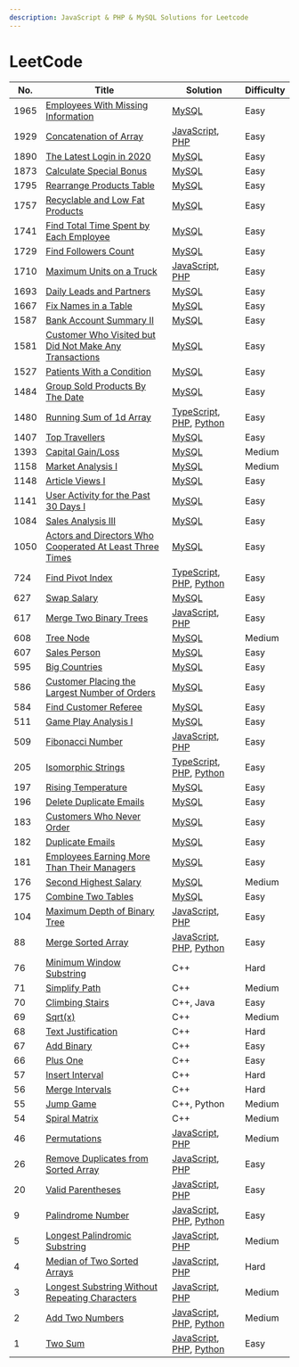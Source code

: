 ```yaml
---
description: JavaScript & PHP & MySQL Solutions for Leetcode
---
```


# LeetCode

| No.  | Title                                                                                                                                  | Solution                                                                                                                                                                             | Difficulty |
| ---- | -------------------------------------------------------------------------------------------------------------------------------------- | ------------------------------------------------------------------------------------------------------------------------------------------------------------------------------------ | ---------- |
| 1965 | [Employees With Missing Information](problems/1965.-employees-with-missing-information.md)                                             | [MySQL](problems/1965.-employees-with-missing-information.md#javascript)                                                                                                             | Easy       |
| 1929 | [Concatenation of Array](problems/1929.-concatenation-of-array.md)                                                                     | [JavaScript](problems/1929.-concatenation-of-array.md#javascript), [PHP](problems/1929.-concatenation-of-array.md#javascript-1)                                                      | Easy       |
| 1890 | [The Latest Login in 2020](problems/1890.-the-latest-login-in-2020.md)                                                                 | [MySQL](problems/1890.-the-latest-login-in-2020.md#javascript)                                                                                                                       | Easy       |
| 1873 | [Calculate Special Bonus](problems/1873.-calculate-special-bonus.md)                                                                   | [MySQL](problems/1873.-calculate-special-bonus.md#javascript)                                                                                                                        | Easy       |
| 1795 | [Rearrange Products Table](problems/1795.-rearrange-products-table.md)                                                                 | [MySQL](problems/1795.-rearrange-products-table.md#javascript)                                                                                                                       | Easy       |
| 1757 | [Recyclable and Low Fat Products](problems/1757.-recyclable-and-low-fat-products.md)                                                   | [MySQL](problems/1757.-recyclable-and-low-fat-products.md#javascript)                                                                                                                | Easy       |
| 1741 | [Find Total Time Spent by Each Employee](problems/1741.-find-total-time-spent-by-each-employee.md)                                     | [MySQL](problems/1741.-find-total-time-spent-by-each-employee.md#javascript)                                                                                                         | Easy       |
| 1729 | [Find Followers Count](problems/1729.-find-followers-count.md)                                                                         | [MySQL](problems/1729.-find-followers-count.md#javascript)                                                                                                                           | Easy       |
| 1710 | [Maximum Units on a Truck](problems/1710.-maximum-units-on-a-truck.md)                                                                 | [JavaScript](problems/1710.-maximum-units-on-a-truck.md#javascript), [PHP](problems/1710.-maximum-units-on-a-truck.md#javascript-1)                                                  | Easy       |
| 1693 | [Daily Leads and Partners](problems/1693.-daily-leads-and-partners.md)                                                                 | [MySQL](problems/1693.-daily-leads-and-partners.md#javascript)                                                                                                                       | Easy       |
| 1667 | [Fix Names in a Table](problems/1667.-fix-names-in-a-table.md)                                                                         | [MySQL](problems/1667.-fix-names-in-a-table.md#javascript)                                                                                                                           | Easy       |
| 1587 | [Bank Account Summary II](problems/1587.-bank-account-summary-ii.md)                                                                   | [MySQL](problems/1587.-bank-account-summary-ii.md#javascript)                                                                                                                        | Easy       |
| 1581 | [Customer Who Visited but Did Not Make Any Transactions](problems/1581.-customer-who-visited-but-did-not-make-any-transactions.md)     | [MySQL](problems/1581.-customer-who-visited-but-did-not-make-any-transactions.md#javascript)                                                                                         | Easy       |
| 1527 | [Patients With a Condition](problems/1527.-patients-with-a-condition.md)                                                               | [MySQL](problems/1527.-patients-with-a-condition.md#javascript)                                                                                                                      | Easy       |
| 1484 | [Group Sold Products By The Date](problems/1484.-group-sold-products-by-the-date.md)                                                   | [MySQL](problems/1484.-group-sold-products-by-the-date.md#javascript)                                                                                                                | Easy       |
| 1480 | [Running Sum of 1d Array](problems/1480.-running-sum-of-1d-array.md)                                                                   | [TypeScript](problems/1480.-running-sum-of-1d-array.md#typescript), [PHP](problems/1480.-running-sum-of-1d-array.md#php), [Python](problems/1480.-running-sum-of-1d-array.md#python) | Easy       |
| 1407 | [Top Travellers](problems/1407.-top-travellers.md)                                                                                     | [MySQL](problems/1407.-top-travellers.md#javascript)                                                                                                                                 | Easy       |
| 1393 | [Capital Gain/Loss](problems/1393.-capital-gain-loss.md)                                                                               | [MySQL](problems/1393.-capital-gain-loss.md#javascript)                                                                                                                              | Medium     |
| 1158 | [Market Analysis I](problems/1158.-market-analysis-i.md)                                                                               | [MySQL](problems/1158.-market-analysis-i.md#javascript)                                                                                                                              | Medium     |
| 1148 | [Article Views I](problems/1148.-article-views-i.md)                                                                                   | [MySQL](problems/1148.-article-views-i.md#javascript)                                                                                                                                | Easy       |
| 1141 | [User Activity for the Past 30 Days I](problems/1141.-user-activity-for-the-past-30-days-i.md)                                         | [MySQL](problems/1141.-user-activity-for-the-past-30-days-i.md#javascript)                                                                                                           | Easy       |
| 1084 | [Sales Analysis III](problems/1084.-sales-analysis-iii.md)                                                                             | [MySQL](problems/1084.-sales-analysis-iii.md#javascript)                                                                                                                             | Easy       |
| 1050 | [Actors and Directors Who Cooperated At Least Three Times](problems/1050.-actors-and-directors-who-cooperated-at-least-three-times.md) | [MySQL](problems/1050.-actors-and-directors-who-cooperated-at-least-three-times.md#javascript)                                                                                       | Easy       |
| 724  | [Find Pivot Index](problems/724.-find-pivot-index.md)                                                                                  | [TypeScript](problems/724.-find-pivot-index.md#javascript), [PHP](problems/724.-find-pivot-index.md#javascript-1), [Python](problems/724.-find-pivot-index.md#javascript-2)          | Easy       |
| 627  | [Swap Salary](problems/627.-swap-salary.md)                                                                                            | [MySQL](problems/627.-swap-salary.md#javascript)                                                                                                                                     | Easy       |
| 617  | [Merge Two Binary Trees](problems/617.-merge-two-binary-trees.md)                                                                      | [JavaScript](problems/617.-merge-two-binary-trees.md#javascript), [PHP](problems/617.-merge-two-binary-trees.md#javascript-1)                                                        | Easy       |
| 608  | [Tree Node](problems/608.-tree-node.md)                                                                                                | [MySQL](problems/608.-tree-node.md#javascript)                                                                                                                                       | Medium     |
| 607  | [Sales Person](problems/607.-sales-person.md)                                                                                          | [MySQL](problems/607.-sales-person.md#javascript)                                                                                                                                    | Easy       |
| 595  | [Big Countries](problems/595.-big-countries.md)                                                                                        | [MySQL](problems/595.-big-countries.md#javascript)                                                                                                                                   | Easy       |
| 586  | [Customer Placing the Largest Number of Orders](problems/586.-customer-placing-the-largest-number-of-orders.md)                        | [MySQL](problems/586.-customer-placing-the-largest-number-of-orders.md#javascript)                                                                                                   | Easy       |
| 584  | [Find Customer Referee](problems/584.-find-customer-referee.md)                                                                        | [MySQL](problems/584.-find-customer-referee.md#javascript)                                                                                                                           | Easy       |
| 511  | [Game Play Analysis I](problems/511.-game-play-analysis-i.md)                                                                          | [MySQL](problems/511.-game-play-analysis-i.md#javascript)                                                                                                                            | Easy       |
| 509  | [Fibonacci Number](problems/509.-fibonacci-number.md)                                                                                  | [JavaScript](problems/509.-fibonacci-number.md#javascript), [PHP](problems/509.-fibonacci-number.md#javascript-1)                                                                    | Easy       |
| 205  | [Isomorphic Strings](problems/205.-isomorphic-strings.md)                                                                              | [TypeScript](problems/205.-isomorphic-strings.md#typescript), [PHP](problems/205.-isomorphic-strings.md#php), [Python](problems/205.-isomorphic-strings.md#python)                   | Easy       |
| 197  | [Rising Temperature](problems/197.-rising-temperature.md)                                                                              | [MySQL](problems/197.-rising-temperature.md#javascript)                                                                                                                              | Easy       |
| 196  | [Delete Duplicate Emails](problems/196.-delete-duplicate-emails.md)                                                                    | [MySQL](problems/196.-delete-duplicate-emails.md#javascript)                                                                                                                         | Easy       |
| 183  | [Customers Who Never Order](problems/183.-customers-who-never-order.md)                                                                | [MySQL](problems/183.-customers-who-never-order.md#javascript)                                                                                                                       | Easy       |
| 182  | [Duplicate Emails](problems/182.-duplicate-emails.md)                                                                                  | [MySQL](problems/182.-duplicate-emails.md#javascript)                                                                                                                                | Easy       |
| 181  | [Employees Earning More Than Their Managers](problems/181.-employees-earning-more-than-their-managers.md)                              | [MySQL](problems/181.-employees-earning-more-than-their-managers.md#javascript)                                                                                                      | Easy       |
| 176  | [Second Highest Salary](problems/176.-second-highest-salary.md)                                                                        | [MySQL](problems/176.-second-highest-salary.md#javascript)                                                                                                                           | Medium     |
| 175  | [Combine Two Tables](problems/175.-combine-two-tables.md)                                                                              | [MySQL](problems/175.-combine-two-tables.md#javascript)                                                                                                                              | Easy       |
| 104  | [Maximum Depth of Binary Tree](problems/104.-maximum-depth-of-binary-tree.md)                                                          | [JavaScript](problems/104.-maximum-depth-of-binary-tree.md#javascript), [PHP](problems/104.-maximum-depth-of-binary-tree.md#javascript-1)                                            | Easy       |
| 88   | [Merge Sorted Array](problems/88.-merge-sorted-array.md)                                                                               | [JavaScript](problems/88.-merge-sorted-array.md#javascript), [PHP](problems/88.-merge-sorted-array.md#php), [Python](problems/88.-merge-sorted-array.md#python)                      | Easy       |
| 76   | [Minimum Window Substring](https://leetcode.com/problems/minimum-window-substring/)                                                    | C++                                                                                                                                                                                  | Hard       |
| 71   | [Simplify Path](https://leetcode.com/problems/simplify-path/)                                                                          | C++                                                                                                                                                                                  | Medium     |
| 70   | [Climbing Stairs](https://leetcode.com/problems/climbing-stairs/)                                                                      | C++, Java                                                                                                                                                                            | Easy       |
| 69   | [Sqrt(x)](https://leetcode.com/problems/sqrtx/)                                                                                        | C++                                                                                                                                                                                  | Medium     |
| 68   | [Text Justification](https://leetcode.com/problems/text-justification/)                                                                | C++                                                                                                                                                                                  | Hard       |
| 67   | [Add Binary](https://leetcode.com/problems/add-binary/)                                                                                | C++                                                                                                                                                                                  | Easy       |
| 66   | [Plus One](https://leetcode.com/problems/plus-one/)                                                                                    | C++                                                                                                                                                                                  | Easy       |
| 57   | [Insert Interval](https://leetcode.com/problems/insert-interval/)                                                                      | C++                                                                                                                                                                                  | Hard       |
| 56   | [Merge Intervals](https://leetcode.com/problems/merge-intervals/)                                                                      | C++                                                                                                                                                                                  | Hard       |
| 55   | [Jump Game](https://leetcode.com/problems/jump-game/)                                                                                  | C++, Python                                                                                                                                                                          | Medium     |
| 54   | [Spiral Matrix](https://leetcode.com/problems/spiral-matrix/)                                                                          | C++                                                                                                                                                                                  | Medium     |
| 46   | [Permutations](problems/46.-permutations.md)                                                                                           | [JavaScript](problems/46.-permutations.md#javascript), [PHP](problems/46.-permutations.md#javascript-1)                                                                              | Medium     |
| 26   | [Remove Duplicates from Sorted Array](problems/26.-remove-duplicates-from-sorted-array.md)                                             | [JavaScript](problems/26.-remove-duplicates-from-sorted-array.md#javascript), [PHP](problems/26.-remove-duplicates-from-sorted-array.md#javascript-1)                                | Easy       |
| 20   | [Valid Parentheses](problems/20.-valid-parentheses.md)                                                                                 | [JavaScript](problems/20.-valid-parentheses.md#javascript), [PHP](problems/20.-valid-parentheses.md#javascript-1)                                                                    | Easy       |
| 9    | [Palindrome Number](problems/9.-palindrome-number.md)                                                                                  | [JavaScript](problems/9.-palindrome-number.md#javascript), [PHP](problems/9.-palindrome-number.md#javascript-1), [Python](problems/9.-palindrome-number.md#javascript-2)             | Easy       |
| 5    | [Longest Palindromic Substring](problems/5.-longest-palindromic-substring.md)                                                          | [JavaScript](problems/5.-longest-palindromic-substring.md#javascript), [PHP](problems/5.-longest-palindromic-substring.md#javascript-1)                                              | Medium     |
| 4    | [Median of Two Sorted Arrays](problems/4.-median-of-two-sorted-arrays.md)                                                              | [JavaScript](problems/4.-median-of-two-sorted-arrays.md#javascript), [PHP](problems/4.-median-of-two-sorted-arrays.md#javascript-1)                                                  | Hard       |
| 3    | [Longest Substring Without Repeating Characters](problems/3.-longest-substring-without-repeating-characters.md)                        | [JavaScript](problems/3.-longest-substring-without-repeating-characters.md#javascript), [PHP](problems/3.-longest-substring-without-repeating-characters.md#javascript-1)            | Medium     |
| 2    | [Add Two Numbers](problems/2.-add-two-numbers.md)                                                                                      | [JavaScript](problems/2.-add-two-numbers.md#javascript), [PHP](problems/2.-add-two-numbers.md#javascript-1), [Python](problems/2.-add-two-numbers.md#javascript-2)                   | Medium     |
| 1    | [Two Sum](problems/1.-two-sum.md)                                                                                                      | [JavaScript](problems/1.-two-sum.md#javascript), [PHP](problems/1.-two-sum.md#php), [Python](problems/1.-two-sum.md#python)                                                          | Easy       |
